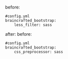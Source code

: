 
before:
```
#config.yml
braincrafted_bootstrap:
    less_filter: sass
```
after:
before:
```
#config.yml
braincrafted_bootstrap:
    css_preprocessor: sass
```
